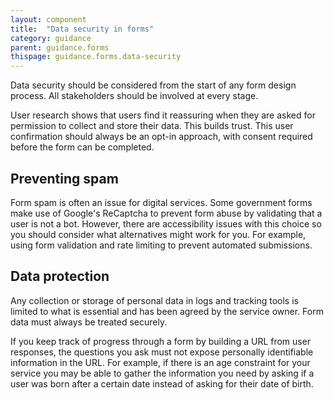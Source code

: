 ```yaml
---
layout: component
title:  "Data security in forms"
category: guidance
parent: guidance.forms
thispage: guidance.forms.data-security
---
```


Data security should be considered from the start of any form design process. All stakeholders should be involved at every stage.

User research shows that users find it reassuring when they are asked for permission to collect and store their data. This builds trust. This user confirmation should always be an opt-in approach, with consent required before the form can be completed.

## Preventing spam

Form spam is often an issue for digital services. Some government forms make use of Google's ReCaptcha to prevent form abuse by validating that a user is not a bot. However, there are accessibility issues with this choice so you should consider what alternatives might work for you. For example, using form validation and rate limiting to prevent automated submissions.

## Data protection 

Any collection or storage of personal data in logs and tracking tools is limited to what is essential and has been agreed by the service owner. Form data must always be treated securely.

If you keep track of progress through a form by building a URL from user responses, the questions you ask must not expose personally identifiable information in the URL. For example, if there is an age constraint for your service you may be able to gather the information you need by asking if a user was born after a certain date instead of asking for their date of birth.
